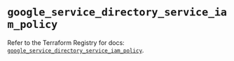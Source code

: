 # `google_service_directory_service_iam_policy`

Refer to the Terraform Registry for docs: [`google_service_directory_service_iam_policy`](https://registry.terraform.io/providers/hashicorp/google-beta/6.25.0/docs/resources/google_service_directory_service_iam_policy).
